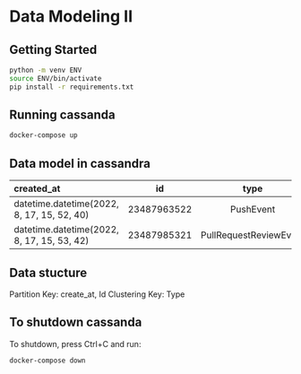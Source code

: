 # Data Modeling II

## Getting Started

```sh
python -m venv ENV
source ENV/bin/activate
pip install -r requirements.txt
```

## Running cassanda

```sh
docker-compose up
```

## Data model in cassandra
| created_at | id | type | actor_name | public |
| :---         |     :---:      |      :---:      |     :---:      |         ---: |
| datetime.datetime(2022, 8, 17, 15, 52, 40)   | 23487963522     | PushEvent    |tiltingpenguin | True |
| datetime.datetime(2022, 8, 17, 15, 53, 42)   | 23487985321     | PullRequestReviewEvent    |by-d-sign | True |

## Data stucture

Partition Key: create_at, Id
Clustering Key: Type


## To shutdown cassanda

To shutdown, press Ctrl+C and run:

```sh
docker-compose down
```